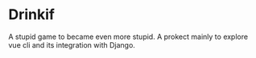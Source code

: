 # Drinkif
A stupid game to became even more stupid. 
A prokect mainly to explore vue cli and its integration with Django.
